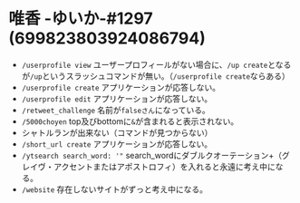 # 唯香 -ゆいか-#1297 (699823803924086794)
- `/userprofile view` ユーザープロフィールがない場合に、`/up create`となるが`/up`というスラッシュコマンドが無い。（`/userprofile create`ならある）
- `/userprofile create` アプリケーションが応答しない。
- `/userprofile edit` アプリケーションが応答しない。
- `/retweet_challenge` 名前が`falseさん`になっている。
- `/5000choyen` top及びbottomに`&`が含まれると表示されない。
- シャトルランが出来ない（コマンドが見つからない）
- `/short_url create` アプリケーションが応答しない。
- `/ytsearch search_word: '"` search_wordにダブルクオーテーション+（グレイヴ・アクセントまたはアポストロフィ）を入れると永遠に考え中になる。
- `/website` 存在しないサイトがずっと考え中になる。
